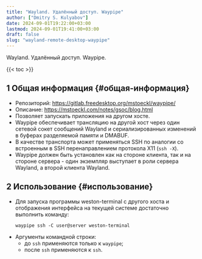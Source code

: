 ```yaml
---
title: "Wayland. Удалённый доступ. Waypipe"
author: ["Dmitry S. Kulyabov"]
date: 2024-09-01T19:22:00+03:00
lastmod: 2024-09-01T19:41:00+03:00
draft: false
slug: "wayland-remote-desktop-waypipe"
---
```


Wayland. Удалённый доступ. Waypipe.

<!--more-->

{{< toc >}}


## <span class="section-num">1</span> Общая информация {#общая-информация}

-   Репозиторий: <https://gitlab.freedesktop.org/mstoeckl/waypipe/>
-   Описание: <https://mstoeckl.com/notes/gsoc/blog.html>
-   Позволяет запускать приложения на другом хосте.
-   Waypipe обеспечивает трансляцию на другой хост через один сетевой сокет сообщений Wayland и сериализированных изменений в буферах разделяемой памяти и DMABUF.
-   В качестве транспорта может применяться SSH по аналогии со встроенным в SSH перенаправлением протокола X11 (`ssh -X`).
-   Waypipe должен быть установлен как на стороне клиента, так и на стороне сервера - один экземпляр выступает в роли сервера Wayland, а второй клиента Wayland.


## <span class="section-num">2</span> Использование {#использование}

-   Для запуска программы weston-terminal с другого хоста и отображения интерфейса на текущей системе достаточно выполнить команду:
    ```shell
    waypipe ssh -C user@server weston-terminal
    ```
-   Аргументы командной строки:
    -   до `ssh` применяются только к `waypipe`;
    -   после `ssh` применяются к `ssh`.
